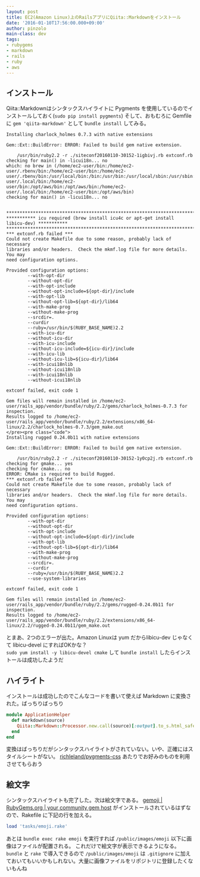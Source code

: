 ```yaml
---
layout: post
title: EC2(Amazon Linux)上のRailsアプリにQiita::Markdownをインストール
date: '2016-01-10T17:56:00.000+09:00'
author: pinzolo
main-class: dev
tags:
- rubygems
- markdown
- rails
- ruby
- aws
---
```


## インストール

Qiita::Markdownはシンタックスハイライトに Pygments を使用しているのでインストールしておく(`sudo pip install pygments`)
そして、おもむろに Gemfile に `gem 'qiita-markdown'` として `bundle install` してみる。

```
Installing charlock_holmes 0.7.3 with native extensions

Gem::Ext::BuildError: ERROR: Failed to build gem native extension.

    /usr/bin/ruby2.2 -r ./siteconf20160110-30152-1igbivj.rb extconf.rb
checking for main() in -licui18n... no
which: no brew in (/home/ec2-user/bin:/home/ec2-user/.rbenv/bin:/home/ec2-user/bin:/home/ec2-user/.rbenv/bin:/usr/local/bin:/bin:/usr/bin:/usr/local/sbin:/usr/sbin:/sbin:/opt/aws/bin:/home/ec2-user/.local/bin:/home/ec2-user/bin:/opt/aws/bin:/opt/aws/bin:/home/ec2-user/.local/bin:/home/ec2-user/bin:/opt/aws/bin)
checking for main() in -licui18n... no


***************************************************************************************
*********** icu required (brew install icu4c or apt-get install libicu-dev) ***********
***************************************************************************************
*** extconf.rb failed ***
Could not create Makefile due to some reason, probably lack of necessary
libraries and/or headers.  Check the mkmf.log file for more details.  You may
need configuration options.

Provided configuration options:
        --with-opt-dir
        --without-opt-dir
        --with-opt-include
        --without-opt-include=${opt-dir}/include
        --with-opt-lib
        --without-opt-lib=${opt-dir}/lib64
        --with-make-prog
        --without-make-prog
        --srcdir=.
        --curdir
        --ruby=/usr/bin/$(RUBY_BASE_NAME)2.2
        --with-icu-dir
        --without-icu-dir
        --with-icu-include
        --without-icu-include=${icu-dir}/include
        --with-icu-lib
        --without-icu-lib=${icu-dir}/lib64
        --with-icui18nlib
        --without-icui18nlib
        --with-icui18nlib
        --without-icui18nlib

extconf failed, exit code 1

Gem files will remain installed in /home/ec2-user/rails_app/vendor/bundle/ruby/2.2/gems/charlock_holmes-0.7.3 for inspection.
Results logged to /home/ec2-user/rails_app/vendor/bundle/ruby/2.2/extensions/x86_64-linux/2.2/charlock_holmes-0.7.3/gem_make.out
</pre><pre class="code">
Installing rugged 0.24.0b11 with native extensions

Gem::Ext::BuildError: ERROR: Failed to build gem native extension.

    /usr/bin/ruby2.2 -r ./siteconf20160110-30152-1y0cp2j.rb extconf.rb
checking for gmake... yes
checking for cmake... no
ERROR: CMake is required to build Rugged.
*** extconf.rb failed ***
Could not create Makefile due to some reason, probably lack of necessary
libraries and/or headers.  Check the mkmf.log file for more details.  You may
need configuration options.

Provided configuration options:
        --with-opt-dir
        --without-opt-dir
        --with-opt-include
        --without-opt-include=${opt-dir}/include
        --with-opt-lib
        --without-opt-lib=${opt-dir}/lib64
        --with-make-prog
        --without-make-prog
        --srcdir=.
        --curdir
        --ruby=/usr/bin/$(RUBY_BASE_NAME)2.2
        --use-system-libraries

extconf failed, exit code 1

Gem files will remain installed in /home/ec2-user/rails_app/vendor/bundle/ruby/2.2/gems/rugged-0.24.0b11 for inspection.
Results logged to /home/ec2-user/rails_app/vendor/bundle/ruby/2.2/extensions/x86_64-linux/2.2/rugged-0.24.0b11/gem_make.out
```

とまあ、2つのエラーが出た。Amazon Linuxは yum だからlibicu-dev じゃなくて libicu-devel にすればOKかな？  
`sudo yum install -y libicu-devel cmake` して `bundle install` したらインストールは成功したようだ

## ハイライト

インストールは成功したのでこんなコードを書いて使えば Markdown に変換された。ばっちりばっちり

```ruby
module ApplicationHelper
  def markdown(source)
    Qiita::Markdown::Processor.new.call(source)[:output].to_s.html_safe
  end
end
```

変換はばっちりだがシンタックスハイライトがされていない。いや、正確にはスタイルシートがない。
[richleland/pygments-css](https://github.com/richleland/pygments-css) あたりでお好みのものを利用させてもらおう

## 絵文字

シンタックスハイライトも完了した。次は絵文字である。
[gemoji | RubyGems.org | your community gem host](https://rubygems.org/gems/gemoji) がインストールされているはずなので、Rakefile に下記の行を加える。

```ruby
load 'tasks/emoji.rake'
```

あとは `bundle exec rake emoji` を実行すれば `/public/images/emoji` 以下に画像はファイルが配置される。 これだけで絵文字が表示できるようになる。`bundle` と `rake` で導入できるので `/public/images/emoji` は `.gitignore` に加えておいてもいいかもしれない。大量に画像ファイルをリポジトリに登録したくないもんね
